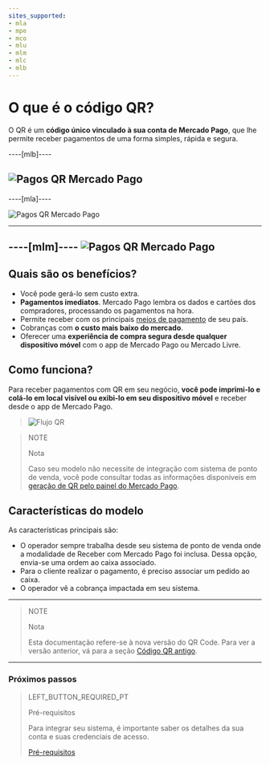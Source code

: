 ```yaml
---
sites_supported:
- mla
- mpe
- mco
- mlu
- mlm
- mlc
- mlb
---
```



# O que é o código QR?

O QR é um **código único vinculado à sua conta de Mercado Pago**, que lhe permite receber pagamentos de uma forma simples, rápida e segura. 

----[mlb]----

![Pagos QR Mercado Pago](/images/qr_mla2.es.png)
------------
----[mla]----

![Pagos QR Mercado Pago](/images/qr_mla2.es.png)

------------
----[mlm]----
![Pagos QR Mercado Pago](/images/qr_mla2.es.png)
------------

## Quais são os benefícios?

* Você pode gerá-lo sem custo extra. 
* **Pagamentos imediatos**. Mercado Pago lembra os dados e cartões dos compradores, processando os pagamentos na hora. 
* Permite receber com os principais [meios de pagamento](https://www.mercadopago.com.br/ajuda/meios-de-pagamento-parcelamento_264) de seu país.
* Cobranças com **o custo mais baixo do mercado**.
* Oferecer uma **experiência de compra segura desde qualquer dispositivo móvel** com o app de Mercado Pago ou Mercado Livre.

## Como funciona?

Para receber pagamentos com QR em seu negócio, **você pode imprimi-lo e colá-lo em local visível ou exibi-lo em seu dispositivo móvel** e receber desde o app de Mercado Pago.


> ![Flujo QR](/images/qr_flujo.pt.png)

<span></span>
> NOTE
>
> Nota
>
> Caso seu modelo não necessite de integração com sistema de ponto de venda, você pode consultar todas as informações disponíveis em [geração de QR pelo painel do Mercado Pago](https://www.mercadopago[FAKER][URL][DOMAIN]/developers/pt/guides/in-person-payments/qr-code/integrations-front).

## Características do modelo

As características principais são:

- O operador sempre trabalha desde seu sistema de ponto de venda onde a modalidade de Receber com Mercado Pago foi inclusa. Dessa opção, envia-se uma ordem ao caixa associado. 
- Para o cliente realizar o pagamento, é preciso associar um pedido ao caixa. 
- O operador vê a cobrança impactada em seu sistema. 


---

> NOTE
> 
> Nota
> 
> Esta documentação refere-se à nova versão do QR Code. Para ver a versão anterior, vá para a seção [Código QR antigo](https://www.mercadopago[FAKER][URL][DOMAIN]/developers/pt/guides/in-person-payments/qr-code-legacy/introduction).

---
### Próximos passos


> LEFT_BUTTON_REQUIRED_PT
>
> Pré-requisitos
>
> Para integrar seu sistema, é importante saber os detalhes da sua conta e suas credenciais de acesso.
>
> [Pré-requisitos](https://www.mercadopago[FAKER][URL][DOMAIN]/developers/pt/guides/in-person-payments/qr-code/pre-requisites)
